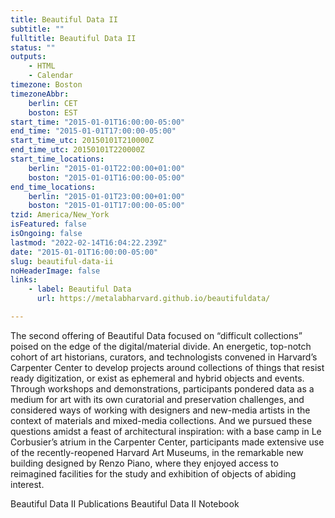 ```yaml
---
title: Beautiful Data II
subtitle: ""
fulltitle: Beautiful Data II
status: ""
outputs:
    - HTML
    - Calendar
timezone: Boston
timezoneAbbr:
    berlin: CET
    boston: EST
start_time: "2015-01-01T16:00:00-05:00"
end_time: "2015-01-01T17:00:00-05:00"
start_time_utc: 20150101T210000Z
end_time_utc: 20150101T220000Z
start_time_locations:
    berlin: "2015-01-01T22:00:00+01:00"
    boston: "2015-01-01T16:00:00-05:00"
end_time_locations:
    berlin: "2015-01-01T23:00:00+01:00"
    boston: "2015-01-01T17:00:00-05:00"
tzid: America/New_York
isFeatured: false
isOngoing: false
lastmod: "2022-02-14T16:04:22.239Z"
date: "2015-01-01T16:00:00-05:00"
slug: beautiful-data-ii
noHeaderImage: false
links:
    - label: Beautiful Data
      url: https://metalabharvard.github.io/beautifuldata/

---
```

The second offering of Beautiful Data focused on “difficult collections” poised on the edge of the digital/material divide. An energetic, top-notch cohort of art historians, curators, and technologists convened in Harvard’s Carpenter Center to develop projects around collections of things that resist ready digitization, or exist as ephemeral and hybrid objects and events. Through workshops and demonstrations, participants pondered data as a medium for art with its own curatorial and preservation challenges, and considered ways of working with designers and new-media artists in the context of materials and mixed-media collections. And we pursued these questions amidst a feast of architectural inspiration: with a base camp in Le Corbusier’s atrium in the Carpenter Center, participants made extensive use of the recently-reopened Harvard Art Museums, in the remarkable new building designed by Renzo Piano, where they enjoyed access to reimagined facilities for the study and exhibition of objects of abiding interest.

Beautiful Data II Publications
Beautiful Data II Notebook